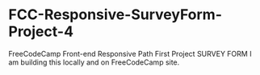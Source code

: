 # FCC-Responsive-SurveyForm-Project-4

FreeCodeCamp Front-end Responsive Path
First Project
SURVEY FORM
I am building this locally and on FreeCodeCamp site.

